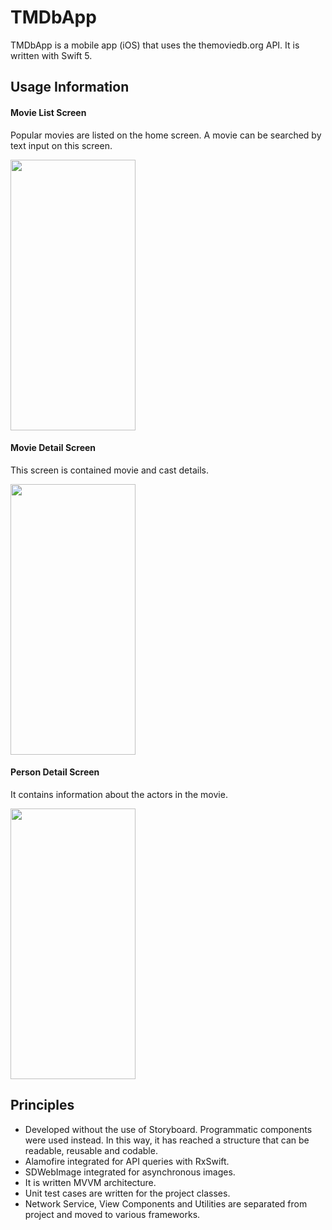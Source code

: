 # TMDbApp

TMDbApp is a mobile app (iOS) that uses the themoviedb.org API. It is written with Swift 5.

## Usage Information

#### Movie List Screen
Popular movies are listed on the home screen. A movie can be searched by text input on this screen.

<img src="https://i.ibb.co/7KgYb1q/first.jpg" width="200" height="433">

#### Movie Detail Screen
This screen is contained movie and cast details.

<img src="https://i.ibb.co/fqczFJn/second.jpg" width="200" height="433">

#### Person Detail Screen
It contains information about the actors in the movie.

<img src="https://i.ibb.co/HKqmX9W/simulator-screenshot-BBEBA651-843-E-4860-9554-B704-FD38-BBB3.png" width="200" height="433">

## Principles

- Developed without the use of Storyboard. Programmatic components were used instead. In this way, it has reached a structure that can be readable, reusable and codable.
- Alamofire integrated for API queries with RxSwift.
- SDWebImage integrated for asynchronous images.
- It is written MVVM architecture.
- Unit test cases are written for the project classes.
- Network Service, View Components and Utilities are separated from project and moved to various frameworks.
